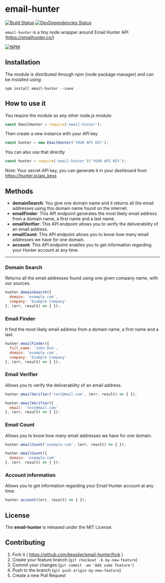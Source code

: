 # email-hunter
[![Build Status](http://img.shields.io/travis/kessiler/email-hunter.svg?style=flat)](https://travis-ci.org/kessiler/email-hunter)
[![DevDependencies Status](http://img.shields.io/david/dev/kessiler/email-hunter.svg?style=flat)](https://david-dm.org/kessiler/email-hunter#info=devDependencies)

`email-hunter` is a tiny node wrapper around Email Hunter API (https://emailhunter.co/)

[![NPM](https://nodei.co/npm/email-hunter.png)](https://npmjs.org/package/email-hunter)


## Installation

The module is distributed through npm (node package manager) and can be
installed using:

```
npm install email-hunter --save
```

## How to use it

You require the module as any other node.js module:
```js
const EmailHunter = require('email-hunter');
```
Then create a new instance with your API key
```js
const hunter = new EmailHunter('YOUR API KEY');
```
You can also use that directly
```js
const hunter = require('email-hunter')('YOUR API KEY');
```

Note: Your secret API key, you can generate it in your dashboard from https://hunter.io/api_keys

## Methods
* __domainSearch__: You give one domain name and it returns all the email addresses using this domain name found on the internet.
* __emailFinder__: This API endpoint generates the most likely email address from a domain name, a first name and a last name.
* __emailVerifier__: This API endpoint allows you to verify the deliverability of an email address.
* __emailCount__: This API endpoint allows you to know how many email addresses we have for one domain.
* __account__: This API endpoint enables you to get information regarding your Hunter account at any time.

---

### Domain Search
Returns all the email addresses found using one given company name, with our sources.
```js
hunter.domainSearch({
  domain: 'example.com',
  company: 'Example Company'
}, (err, result) => { });
```

### Email Finder
It find the most likely email address from a domain name, a first name and a last.
```js
hunter.emailFinder({
  full_name: 'John Doe',
  domain: 'example.com',
  company: 'Example Company'
}, (err, result) => { });
```

### Email Verifier
Allows you to verify the deliverability of an email address.
```js
hunter.emailVerifier('test@mail.com', (err, result) => { });

hunter.emailVerifier({
  email: 'test@mail.com'
}, (err, result) => { });
```

### Email Count
Allows you to know how many email addresses we have for one domain.
```js
hunter.emailCount('example.com', (err, result) => { });

hunter.emailCount({
  domain: 'example.com'
}, (err, result) => { });
```

### Account information
Allows you to get information regarding your Email Hunter account at any time.
```js
hunter.account((err, result) => { });
```

## License
The __email-hunter__ is released under the MIT License.

## Contributing

1. Fork it ( https://github.com/kessiler/email-hunter/fork )
2. Create your feature branch (`git checkout -b my-new-feature`)
3. Commit your changes (`git commit -am 'Add some feature'`)
4. Push to the branch (`git push origin my-new-feature`)
5. Create a new Pull Request

